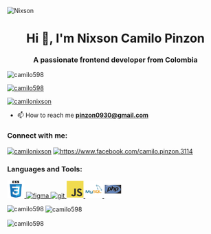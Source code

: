 ![Nixson](https://user-images.githubusercontent.com/31456664/122656402-ce48c900-d11f-11eb-82a9-a922ccd759bd.PNG)

<h1 align="center">Hi 👋, I'm Nixson Camilo Pinzon</h1>
<h3 align="center">A passionate frontend developer from Colombia</h3>

<p align="left"> <img src="https://komarev.com/ghpvc/?username=camilo598&label=Profile%20views&color=0e75b6&style=flat" alt="camilo598" /> </p>

<p align="left"> <a href="https://github.com/ryo-ma/github-profile-trophy"><img src="https://github-profile-trophy.vercel.app/?username=camilo598" alt="camilo598" /></a> </p>

<p align="left"> <a href="https://twitter.com/camilonixson" target="blank"><img src="https://img.shields.io/twitter/follow/camilonixson?logo=twitter&style=for-the-badge" alt="camilonixson" /></a> </p>

- 📫 How to reach me **pinzon0930@gmail.com**

<h3 align="left">Connect with me:</h3>
<p align="left">
<a href="https://twitter.com/camilonixson" target="blank"><img align="center" src="https://raw.githubusercontent.com/rahuldkjain/github-profile-readme-generator/master/src/images/icons/Social/twitter.svg" alt="camilonixson" height="30" width="40" /></a>
<a href="https://fb.com/https://www.facebook.com/camilo.pinzon.3114" target="blank"><img align="center" src="https://raw.githubusercontent.com/rahuldkjain/github-profile-readme-generator/master/src/images/icons/Social/facebook.svg" alt="https://www.facebook.com/camilo.pinzon.3114" height="30" width="40" /></a>
</p>

<h3 align="left">Languages and Tools:</h3>
<p align="left"> <a href="https://www.w3schools.com/css/" target="_blank"> <img src="https://raw.githubusercontent.com/devicons/devicon/master/icons/css3/css3-original-wordmark.svg" alt="css3" width="40" height="40"/> </a> <a href="https://www.figma.com/" target="_blank"> <img src="https://www.vectorlogo.zone/logos/figma/figma-icon.svg" alt="figma" width="40" height="40"/> </a> <a href="https://git-scm.com/" target="_blank"> <img src="https://www.vectorlogo.zone/logos/git-scm/git-scm-icon.svg" alt="git" width="40" height="40"/> </a> <a href="https://developer.mozilla.org/en-US/docs/Web/JavaScript" target="_blank"> <img src="https://raw.githubusercontent.com/devicons/devicon/master/icons/javascript/javascript-original.svg" alt="javascript" width="40" height="40"/> </a> <a href="https://www.mysql.com/" target="_blank"> <img src="https://raw.githubusercontent.com/devicons/devicon/master/icons/mysql/mysql-original-wordmark.svg" alt="mysql" width="40" height="40"/> </a> <a href="https://www.php.net" target="_blank"> <img src="https://raw.githubusercontent.com/devicons/devicon/master/icons/php/php-original.svg" alt="php" width="40" height="40"/> </a> </p>

<p><img align="left" src="https://github-readme-stats.vercel.app/api/top-langs?username=camilo598&show_icons=true&locale=en&layout=compact" alt="camilo598" /></p>

<p>&nbsp;<img align="center" src="https://github-readme-stats.vercel.app/api?username=camilo598&show_icons=true&locale=en" alt="camilo598" /></p>

<p><img align="center" src="https://github-readme-streak-stats.herokuapp.com/?user=camilo598&" alt="camilo598" /></p>


